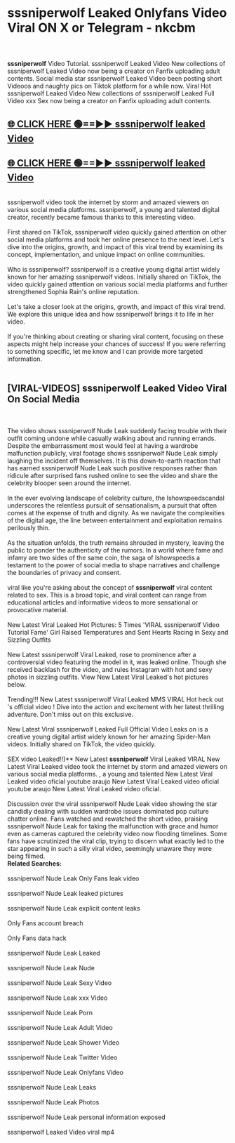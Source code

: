 <h1> sssniperwolf Leaked Onlyfans Video Viral ON X or Telegram - nkcbm </h1>

# 
<br>
<strong>sssniperwolf</strong> Video Tutorial. sssniperwolf Leaked Video New collections of  sssniperwolf Leaked Video now being a creator on Fanfix uploading adult contents. Social media star sssniperwolf Leaked Video been posting short Videoos and naughty pics on Tiktok platform for a while now. Viral Hot sssniperwolf Leaked Video New collections of sssniperwolf Leaked Full Video xxx Sex now being a creator on Fanfix uploading adult contents.
<br>

## [🌐 CLICK HERE 🟢==►► sssniperwolf leaked Video ](https://onlyclips.site?title=sssniperwolf&ref=git)


## [🌐 CLICK HERE 🟢==►► sssniperwolf leaked Video ](https://onlyclips.site?title=sssniperwolf&ref=git)

<br>
sssniperwolf video took the internet by storm and amazed viewers on various social media platforms. sssniperwolf, a young and talented digital creator, recently became famous thanks to this interesting video.
<br><br>
First shared on TikTok, sssniperwolf video quickly gained attention on other social media platforms and took her online presence to the next level. Let's dive into the origins, growth, and impact of this viral trend by examining its concept, implementation, and unique impact on online communities.
<br><br>
Who is sssniperwolf? sssniperwolf is a creative young digital artist widely known for her amazing sssniperwolf videos. Initially shared on TikTok, the video quickly gained attention on various social media platforms and further strengthened Sophia Rain's online reputation.
<br><br>
Let's take a closer look at the origins, growth, and impact of this viral trend. We explore this unique idea and how sssniperwolf brings it to life in her video.
<br><br>
If you're thinking about creating or sharing viral content, focusing on these aspects might help increase your chances of success! If you were referring to something specific, let me know and I can provide more targeted information.
<br><br>
<h2>[VIRAL-VIDEOS] sssniperwolf Leaked Video Viral On Social Media</h2>
<br><br>
The video shows sssniperwolf Nude Leak suddenly facing trouble with their outfit coming undone while casually walking about and running errands. Despite the embarrassment most would feel at having a wardrobe malfunction publicly, viral footage shows sssniperwolf Nude Leak simply laughing the incident off themselves. It is this down-to-earth reaction that has earned sssniperwolf Nude Leak such positive responses rather than ridicule after surprised fans rushed online to see the video and share the celebrity blooper seen around the internet.
<br><br>
In the ever evolving landscape of celebrity culture, the Ishowspeedscandal underscores the relentless pursuit of sensationalism, a pursuit that often comes at the expense of truth and dignity. As we navigate the complexities of the digital age, the line between entertainment and exploitation remains perilously thin.
<br><br>
As the situation unfolds, the truth remains shrouded in mystery, leaving the public to ponder the authenticity of the rumors. In a world where fame and infamy are two sides of the same coin, the saga of Ishowspeedis a testament to the power of social media to shape narratives and challenge the boundaries of privacy and consent.
<br><br>
viral like you're asking about the concept of <strong>sssniperwolf</strong> viral content related to sex. This is a broad topic, and viral content can range from educational articles and informative videos to more sensational or provocative material.
<br><br>
New Latest Viral Leaked Hot Pictures: 5 Times 'VIRAL sssniperwolf Video Tutorial Fame' Girl Raised Temperatures and Sent Hearts Racing in Sexy and Sizzling Outfits
<br><br>
New Latest sssniperwolf Viral Leaked, rose to prominence after a controversial video featuring the model in it, was leaked online. Though she received backlash for the video, and rules Instagram with hot and sexy photos in sizzling outfits. View New Latest Viral Leaked's hot pictures below.
<br><br>
Trending!!! New Latest sssniperwolf Viral Leaked MMS VIRAL Hot heck out 's official video ! Dive into the action and excitement with her latest thrilling adventure. Don't miss out on this exclusive.
<br><br>
New Latest Viral sssniperwolf Leaked Full Official Video Leaks on  is a creative young digital artist widely known for her amazing Spider-Man videos. Initially shared on TikTok, the video quickly.
<br><br>
SEX video Leaked!!)** New Latest <strong>sssniperwolf</strong> Viral Leaked VIRAL New Latest Viral Leaked video took the internet by storm and amazed viewers on various social media platforms. , a young and talented New Latest Viral Leaked video oficial youtube araujo New Latest Viral Leaked video oficial youtube araujo New Latest Viral Leaked video oficial.
<br><br>
Discussion over the viral sssniperwolf Nude Leak video showing the star candidly dealing with sudden wardrobe issues dominated pop culture chatter online. Fans watched and rewatched the short video, praising sssniperwolf Nude Leak for taking the malfunction with grace and humor even as cameras captured the celebrity video now flooding timelines. Some fans have scrutinized the viral clip, trying to discern what exactly led to the star appearing in such a silly viral video, seemingly unaware they were being filmed.
<br>
<strong>Related Searches:</strong>
<br><br>
sssniperwolf Nude Leak Only Fans leak video
<br><br>
sssniperwolf Nude Leak leaked pictures
<br><br>
sssniperwolf Nude Leak explicit content leaks
<br><br>
Only Fans account breach
<br><br>
Only Fans data hack
<br><br>
sssniperwolf Nude Leak Leaked
<br><br>
sssniperwolf Nude Leak Nude
<br><br>
sssniperwolf Nude Leak Sexy Video
<br><br>
sssniperwolf Nude Leak xxx Video
<br><br>
sssniperwolf Nude Leak Porn
<br><br>
sssniperwolf Nude Leak Adult Video
<br><br>
sssniperwolf Nude Leak Shower Video
<br><br>
sssniperwolf Nude Leak Twitter Video
<br><br>
sssniperwolf Nude Leak Onlyfans Video
<br><br>
sssniperwolf Nude Leak Leaks
<br><br>
sssniperwolf Nude Leak Photos
<br><br>
sssniperwolf Nude Leak personal information exposed
<br><br>
sssniperwolf Leaked Video viral mp4